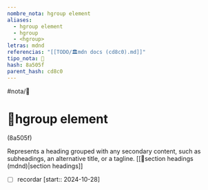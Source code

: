 ```yaml
---
nombre_nota: hgroup element
aliases:
  - hgroup element
  - hgroup
  - <hgroup>
letras: mdnd
referencias: "[[TODO/🏛️mdn docs (cd8c0).md]]"
tipo_nota: 📑
hash: 8a505f
parent_hash: cd8c0
---
```


#nota/📑

# 📑hgroup element
<div class="hash">(8a505f)</div>

Represents a heading grouped with any secondary content, such as subheadings, an alternative title, or a tagline.
[[📑section headings (mdnd)|section headings]]


- [ ] recordar  [start:: 2024-10-28]
